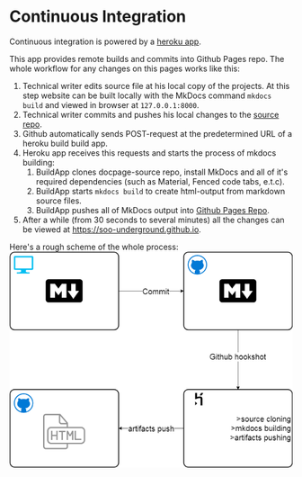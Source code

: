 # Continuous Integration
Continuous integration is powered by a [heroku app](https://github.com/soo-underground/heroku-mkdocs-buildapp).

This app provides remote builds and commits into Github Pages repo.
The whole workflow for any changes on this pages works like this:

1. Technical writer edits source file at his local copy of the projects. At this step website can be built locally with the MkDocs command `mkdocs build` and viewed in browser at `127.0.0.1:8000`.
2. Technical writer commits and pushes his local changes to the [source repo](https://github.com/soo-underground/docpage-source).
3. Github automatically sends POST-request at the predetermined URL of a heroku build build app.
4. Heroku app receives this requests and starts the process of mkdocs building:
    1. BuildApp clones docpage-source repo, install MkDocs and all of it's required dependencies (such as Material, Fenced code tabs, e.t.c).
    2. BuildApp starts `mkdocs build` to create html-output from markdown source files.
    3. BuildApp pushes all of MkDocs output into [Github Pages Repo](https://github.com/soo-underground/soo-underground.github.io).
5. After a while (from 30 seconds to several minutes) all the changes can be viewed at https://soo-underground.github.io.

Here's a rough scheme of the whole process:
![Screenshot](img/scheme-3.png)

<!-- <details>
<summary>scheme</summary>
<br>
![Screenshot](img/scheme-3.png)
</details>
-->
